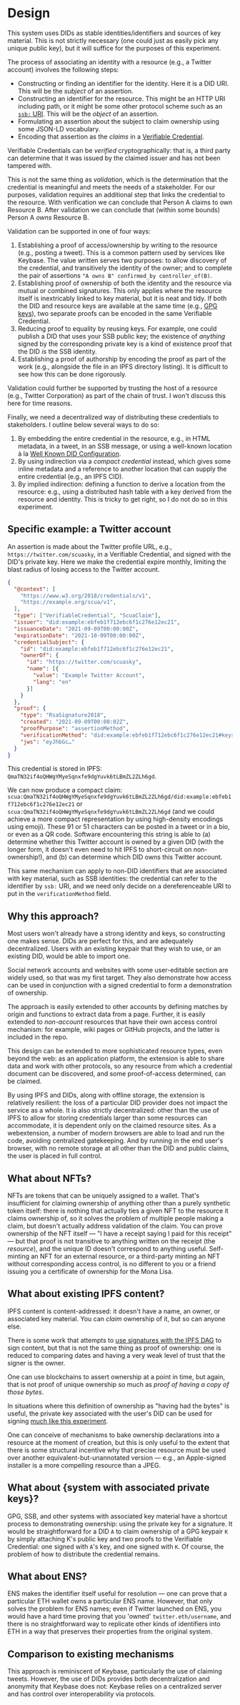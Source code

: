 # Design

This system uses DIDs as stable identities/identifiers and sources of key material. This is not strictly necessary (one could just as easily pick any unique public key), but it will suffice for the purposes of this experiment.

The process of associating an identity with a resource (e.g., a Twitter account) involves the following steps:

* Constructing or finding an identifier for the identity. Here it is a DID URI. This will be the *subject* of an assertion.
* Constructing an identifier for the resource. This might be an HTTP URI including path, or it might be some other protocol scheme such as an [`ssb:` URI](https://github.com/ssb-ngi-pointer/ssb-uri-spec). This will be the *object* of an assertion.
* Formulating an assertion about the subject to claim ownership using some JSON-LD vocabulary.
* Encoding that assertion as the *claims* in a [Verifiable Credential](https://www.w3.org/TR/vc-data-model/).

Verifiable Credentials can be *verified* cryptographically: that is, a third party can determine that it was issued by the claimed issuer and has not been tampered with.

This is not the same thing as *validation*, which is the determination that the credential is meaningful and meets the needs of a stakeholder. For our purposes, validation requires an additional step that links the credential to the resource. With verification we can conclude that Person A claims to own Resource B. After validation we can conclude that (within some bounds) Person A *owns* Resource B.

Validation can be supported in one of four ways:

1. Establishing a proof of access/ownership by writing to the resource (e.g., posting a tweet). This is a common pattern used by services like Keybase. The value written serves two purposes: to allow discovery of the credential, and transitively the identity of the owner; and to complete the pair of assertions `"A owns B" confirmed_by controller_of(B)`.
2. Establishing proof of ownership of both the identity and the resource via mutual or combined signatures. This only applies where the resource itself is inextricably linked to key material, but it is neat and tidy. If both the DID and resource keys are available at the same time (e.g., [GPG keys](https://gpg.jsld.org/contexts/)), two separate proofs can be encoded in the same Verifiable Credential.
3. Reducing proof to equality by reusing keys. For example, one could publish a DID that uses your SSB public key; the existence of _anything_ signed by the corresponding private key is a kind of existence proof that the DID _is_ the SSB identity.
4. Establishing a proof of authorship by encoding the proof as part of the work (e.g., alongside the file in an IPFS directory listing). It is difficult to see how this can be done rigorously.

Validation could further be supported by trusting the host of a resource (e.g., Twitter Corporation) as part of the chain of trust. I won't discuss this here for time reasons.

Finally, we need a decentralized way of distributing these credentials to stakeholders. I outline below several ways to do so:

1. By embedding the entire credential in the resource, e.g., in HTML metadata, in a tweet, in an SSB message, or using a well-known location à la [Well Known DID Configuration](https://identity.foundation/.well-known/resources/did-configuration/).
2. By using indirection via a _compact credential_ instead, which gives some inline metadata and a reference to another location that can supply the entire credential (e.g., an IPFS CID).
3. By implied indirection: defining a function to derive a location from the resource: e.g., using a distributed hash table with a key derived from the resource and identity. This is tricky to get right, so I do not do so in this experiment.

## Specific example: a Twitter account

An assertion is made about the Twitter profile URL, e.g., `https://twitter.com/scuasky`, in a Verifiable Credential, and signed with the DID's private key. Here we make the credential expire monthly, limiting the blast radius of losing access to the Twitter account.

```json
{
  "@context": [
    "https://www.w3.org/2018/credentials/v1",
    "https://example.org/scua/v1",
  ],
  "type": ["VerifiableCredential", "ScuaClaim"],
  "issuer": "did:example:ebfeb1f712ebc6f1c276e12ec21",
  "issuanceDate": "2021-09-09T00:00:00Z",
  "expirationDate": "2021-10-09T00:00:00Z",
  "credentialSubject": {
    "id": "did:example:ebfeb1f712ebc6f1c276e12ec21",
    "ownerOf": {
      "id": "https://twitter.com/scuasky",
      "name": [{
        "value": "Example Twitter Account",
        "lang": "en"
      }]
    }
  },
  "proof": {
    "type": "RsaSignature2018",
    "created": "2021-09-09T00:00:02Z",
    "proofPurpose": "assertionMethod",
    "verificationMethod": "did:example:ebfeb1f712ebc6f1c276e12ec21#keys-1",
    "jws": "eyJhbGc…"
  }
}
```

This credential is stored in IPFS: `QmaTN32if4oQHWgYMyeSqnxfe9dgYuvk6tLBmZL2ZLh6gd`.

We can now produce a compact claim: `scua:QmaTN32if4oQHWgYMyeSqnxfe9dgYuvk6tLBmZL2ZLh6gd/did:example:ebfeb1f712ebc6f1c276e12ec21` or `scua:QmaTN32if4oQHWgYMyeSqnxfe9dgYuvk6tLBmZL2ZLh6gd` (and we could achieve a more compact representation by using high-density encodings using emoji). These 91 or 51 characters can be posted in a tweet or in a bio, or even as a QR code. Software encountering this string is able to (a) determine whether this Twitter account is owned by a given DID (with the longer form, it doesn't even need to hit IPFS to short-circuit on non-ownership!), and (b) can determine which DID owns this Twitter account.

This same mechanism can apply to non-DID identifiers that are associated with key material, such as SSB identities: the credential can refer to the identifier by `ssb:` URI, and we need only decide on a dereferenceable URI to put in the `verificationMethod` field.

## Why this approach?

Most users won't already have a strong identity and keys, so constructing one makes sense. DIDs are perfect for this, and are adequately decentralized. Users with an existing keypair that they wish to use, or an existing DID, would be able to import one.

Social network accounts and websites with some user-editable section are widely used, so that was my first target. They also demonstrate how access can be used in conjunction with a signed credential to form a demonstration of ownership.

The approach is easily extended to other accounts by defining matches by origin and functions to extract data from a page. Further, it is easily extended to *non-account* resources that have their own access control mechanism: for example, wiki pages or GitHub projects, and the latter is included in the repo.

This design can be extended to more sophisticated resource types, even beyond the web: as an application platform, the extension is able to share data and work with other protocols, so any resource from which a credential document can be discovered, and some proof-of-access determined, can be claimed.

By using IPFS and DIDs, along with offline storage, the extension is relatively resilient: the loss of a particular DID provider does not impact the service as a whole. It is also strictly decentralized: other than the use of IPFS to allow for storing credentials larger than some resources can accommodate, it is dependent only on the claimed resource sites. As a webextension, a number of modern browsers are able to load and run the code, avoiding centralized gatekeeping. And by running in the end user's browser, with no remote storage at all other than the DID and public claims, the user is placed in full control.

## What about NFTs?

NFTs are tokens that can be uniquely assigned to a wallet. That's insufficient for claiming ownership of anything other than a purely synthetic token itself: there is nothing that actually ties a given NFT to the resource it claims ownership of, so it solves the problem of multiple people making a claim, but doesn't actually address validation of the claim. You can prove ownership of the NFT itself — "I have a receipt saying I paid for this receipt" — but that proof is not transitive to anything written on the receipt (the *resource*), and the unique ID doesn't correspond to anything useful. Self-minting an NFT for an external resource, or a third-party minting an NFT without corresponding access control, is no different to you or a friend issuing you a certificate of ownership for the Mona Lisa.

## What about existing IPFS content?

IPFS content is content-addressed: it doesn't have a name, an owner, or associated key material. You can *claim* ownership of it, but so can anyone else.

There is some work that attempts to [use signatures with the IPFS DAG](https://blog.ceramic.network/how-to-store-signed-and-encrypted-data-on-ipfs/) to sign content, but that is not the same thing as proof of ownership: one is reduced to comparing dates and having a very weak level of trust that the signer is the owner.

One can use blockchains to assert ownership at a point in time, but again, that is not proof of unique ownership so much as *proof of having a copy of those bytes*.

In situations where this definition of ownership as "having had the bytes" is useful, the private key associated with the user's DID can be used for signing [much like this experiment](https://github.com/mustafarefaey/private-stamp).

One can conceive of mechanisms to bake ownership declarations into a resource at the moment of creation, but this is only useful to the extent that there is some structural incentive why that precise resource must be used over another equivalent-but-unannotated version — e.g., an Apple-signed installer is a more compelling resource than a JPEG.

## What about {system with associated private keys}?

GPG, SSB, and other systems with associated key material have a shortcut process to demonstrating ownership: using the private key for a signature. It would be straightforward for a DID `A` to claim ownership of a GPG keypair `K` by simply attaching K's public key and two proofs to the Verifiable Credential: one signed with `A`'s key, and one signed with `K`. Of course, the problem of how to distribute the credential remains.

## What about ENS?

ENS makes the identifier itself useful for resolution — one can prove that a particular ETH wallet owns a particular ENS name. However, that only solves the problem for ENS names; even if Twitter launched on ENS, you would have a hard time proving that you 'owned' `twitter.eth/username`, and there is no straightforward way to replicate other kinds of identifiers into ETH in a way that preserves their properties from the original system.

## Comparison to existing mechanisms

This approach is reminiscent of Keybase, particularly the use of claiming tweets. However, the use of DIDs provides both decentralization and anonymity that Keybase does not: Keybase relies on a centralized server and has control over interoperability via protocols.
